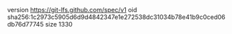 version https://git-lfs.github.com/spec/v1
oid sha256:1c2973c5905d6d9d4842347e1e272538dc31034b78e41b9c0ced06db76d77745
size 1330
